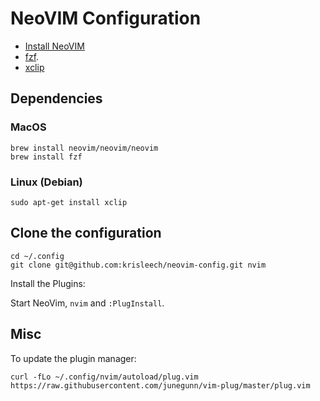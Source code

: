 # NeoVIM Configuration

* [Install NeoVIM](https://github.com/neovim/neovim/wiki/Installing-Neovim)
* [fzf](https://github.com/junegunn/fzf).
* [xclip](http://linux.die.net/man/1/xclip)

## Dependencies

### MacOS

```
brew install neovim/neovim/neovim
brew install fzf
```

### Linux (Debian)

```
sudo apt-get install xclip
```

## Clone the configuration

```
cd ~/.config
git clone git@github.com:krisleech/neovim-config.git nvim
```

Install the Plugins:

Start NeoVim, `nvim` and `:PlugInstall`.


## Misc

To update the plugin manager:

```
curl -fLo ~/.config/nvim/autoload/plug.vim https://raw.githubusercontent.com/junegunn/vim-plug/master/plug.vim
```
